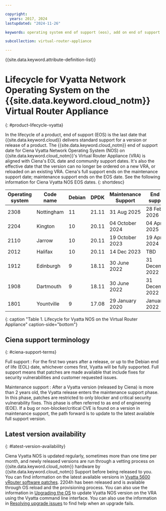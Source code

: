 ```yaml
---

copyright:
  years: 2017, 2024
lastupdated: "2024-11-26"

keywords: operating system end of support (eos), add on end of support (eos), vyatta

subcollection: virtual-router-appliance

---
```


{{site.data.keyword.attribute-definition-list}}

# Lifecycle for Vyatta Network Operating System on the {{site.data.keyword.cloud_notm}} Virtual Router Appliance
{: #product-lifecycle-vyatta}

In the lifecycle of a product, end of support (EOS) is the last date that {{site.data.keyword.cloud}} delivers standard support for a version or release of a product. The {{site.data.keyword.cloud_notm}} end of support date for Ciena Vyatta Network Operating System (NOS) on {{site.data.keyword.cloud_notm}}'s Virtual Router Appliance (VRA) is aligned with Ciena's EOL date and community support dates. It's also the effective date that the version can no longer be ordered on a new VRA, or reloaded on an existing VRA. Ciena's full support ends on the maintenance support date; maintenance support ends on the EOS date. See the following information for Ciena Vyatta NOS EOS dates.
{: shortdesc}

| Operating system | Code name | Debian | DPDK | Maintenance Support | End of support |
| ----------------- | ---------------- | ---------------- | ---------------- | ---------------- | ---------------- |
| 2308 | Nottingham | 11 | 21.11 | 31 Aug 2025 | 28 Feb 2026 |
| 2204 | Kington | 10 | 20.11 | 04 October 2024 | 04 April 2025 |
| 2110 | Jarrow | 10 | 20.11 | 19 October 2023 | 19 April 2024 |
| 2012 | Halifax | 10 | 20.11 | 14 Dec 2023 | TBD |
| 1912 | Edinburgh | 9 | 18.11 | 30 June 2022 | 31 December 2022 |
| 1908 | Dartmouth | 9 | 18.11 | 30 June 2022 | 31 December 2022 |
| 1801 | Yountville | 9 | 17.08 | 29 January 2020 | January 2022 |
{: caption "Table 1. Lifecycle for Vyatta NOS on the Virtual Router Appliance" caption-side="bottom"}

## Ciena support terminology
{: #ciena-support-terms}

Full support
:    For the first two years after a release, or up to the Debian end of life (EOL) date, whichever comes first, Vyatta will be fully supported. Full support means that patches are made available that include fixes for security vulnerabilities and customer requested issues.

Maintenance support
:    After a Vyatta version (released by Ciena) is more than 2 years old, the Vyatta release enters the maintenance support phase. In this phase, patches are restricted to only blocker and critical security vulnerability fixes. This phase is often referred to as end of engineering (EOE). If a bug or non-blocker/critical CVE is found on a version in maintenance support, the path forward is to update to the latest available full support version.

## Latest version availability
{: #latest-version-availability}

Ciena Vyatta NOS is updated regularly, sometimes more than one time per month, and newly released versions are run through a vetting process on {{site.data.keyword.cloud_notm}} hardware by {{site.data.keyword.cloud_notm}} Support before being released to you. You can find information on the latest available versions in [Vyatta 5600 vRouter software patches](/docs/virtual-router-appliance?topic=virtual-router-appliance-ciena-vyatta-5600-vrouter-software-patches). 2204h has been released and is available through OS reload and the provisioning process. You can also use the information in [Upgrading the OS](/docs/virtual-router-appliance?topic=virtual-router-appliance-upgrading-the-os) to update Vyatta NOS version on the VRA using the Vyatta command line interface. You can also use the information in [Resolving upgrade issues](/docs/virtual-router-appliance?topic=virtual-router-appliance-upgrade-issues) to find help when an upgrade fails.
